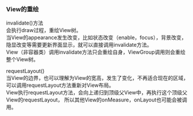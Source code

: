### View的重绘
invalidate()方法</br>
会执行draw过程，重绘View树。</br>
当View的appearance发生改变，比如状态改变（enable，focus），背景改变，隐显改变等需要更新界面显示，就可以直接调用invalidate方法。</br>
View（非容器类）调用invalidate方法只会重绘自身，ViewGroup调用则会重绘整个View树。</br>

requestLayout()</br>
当View的边界，也可以理解为View的宽高，发生了变化，不再适合现在的区域，可以调用requestLayout方法重新对View布局。</br>
View执行requestLayout方法，会向上递归到顶级父View中，再执行这个顶级父View的requestLayout，
所以其他View的onMeasure，onLayout也可能会被调用。</br>